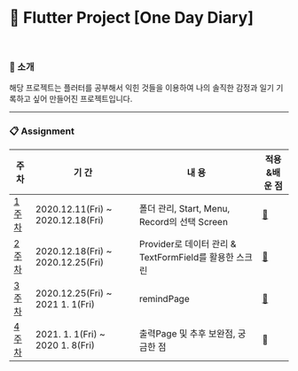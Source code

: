 
<br>

# :blue_book: Flutter Project [One Day Diary]

<br>

### :house_with_garden: 소개 

해당 프로젝트는 플러터를 공부해서 익힌 것들을 이용하여 나의 솔직한 감정과 일기 기록하고 싶어 만들어진 프로젝트입니다. 

 
<hr>


### :clipboard: Assignment 
|주 차|기 간|내 용|적용&배운 점|
|---|---|---|---| 
|[1주차](https://raw.githubusercontent.com/toast-ceo/flutter_emotion_diary/progress/1.%20firstweek/first%20week%202.gif)|2020.12.11(Fri) ~ 2020.12.18(Fri)|폴더 관리, Start, Menu, Record의 선택 Screen|[:pushpin:](https://github.com/toast-ceo/flutter_emotion_diary/blob/progress/1.%20firstweek/Diary%20project%201%20.md)|
|[2주차](https://github.com/toast-ceo/flutter_emotion_diary/blob/progress/2.%20secondweek/GIF.gif?raw=true)|2020.12.18(Fri) ~ 2020.12.25(Fri)|Provider로 데이터 관리 & TextFormField를 활용한 스크린|[:pushpin:](https://github.com/toast-ceo/flutter_emotion_diary/blob/progress/2.%20secondweek/Diary%20project%202.md)|
|[3주차]()|2020.12.25(Fri) ~ 2021 1. 1(Fri)|remindPage|[:pushpin:](https://github.com/toast-ceo/flutter_emotion_diary/blob/progress/3.%20thirdweek/thirdweek.md)|
|[4주차]()|2021. 1. 1(Fri) ~ 2020 1. 8(Fri)|출력Page 및 추후 보완점, 궁금한 점|:pushpin:|
